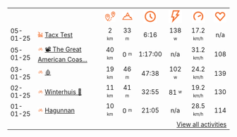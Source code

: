 <table>
    <tr>
        <th></th>
        <th></th>
        <th align="center"><img src="https://raw.githubusercontent.com/robiningelbrecht/strava-activities/master/public/distance.svg" width="30" alt="distance" title="distance"/></th>
        <th align="center"><img src="https://raw.githubusercontent.com/robiningelbrecht/strava-activities/master/public/elevation.svg" width="30" alt="elevation" title="elevation"/></th>
        <th align="center"><img src="https://raw.githubusercontent.com/robiningelbrecht/strava-activities/master/public/time.svg" width="30" alt="time" title="time"/></th>
        <th align="center"><img src="https://raw.githubusercontent.com/robiningelbrecht/strava-activities/master/public/average-watt.svg" width="30" alt="average watts" title="average watts"/></th>
        <th align="center"><img src="https://raw.githubusercontent.com/robiningelbrecht/strava-activities/master/public/average-speed.svg" width="30" alt="average speed" title="average speed"/></th>
        <th align="center"><img src="https://raw.githubusercontent.com/robiningelbrecht/strava-activities/master/public/heart-rate.svg" width="30" alt="average heart rate" title="average heart rate"/></th>
    </tr>
            <tr>
            <td>05-01-25</td>
            <td>
                                <img src="https://raw.githubusercontent.com/robiningelbrecht/strava-activities/master/public/activity-virtual-ride.svg" width="12" alt="Tacx Test" title="Tacx Test"/>
<a href="https://www.strava.com/activities/13275828853" title="Kcal: 61 | Gear: None ">Tacx Test</a>
            </td>
            <td align="center">2 <sup><sub>km</sub></sup></td>
            <td align="center">33 <sup><sub>m</sub></sup></td>
            <td align="center">6:16</td>
            <td align="center">138 <sup><sub>w</sub></sup></td>
            <td align="center">17.2 <sup><sub>km/h</sub></sup></td>
            <td align="center">n/a</td>
        </tr>
            <tr>
            <td>05-01-25</td>
            <td>
                <img src="https://raw.githubusercontent.com/robiningelbrecht/strava-activities/master/public/activity-ride.svg" width="12" alt="📽️ The Great American Coastline FKT" title="📽️ The Great American Coastline FKT"/>
<a href="https://www.strava.com/activities/13276260752" title="Kcal: 425 | Gear: None ">📽️ The Great American Coas...</a>
            </td>
            <td align="center">40 <sup><sub>km</sub></sup></td>
            <td align="center">0 <sup><sub>m</sub></sup></td>
            <td align="center">1:17:00</td>
            <td align="center">n/a</td>
            <td align="center">31.2 <sup><sub>km/h</sub></sup></td>
            <td align="center">108</td>
        </tr>
            <tr>
            <td>03-01-25</td>
            <td>
                <img src="https://raw.githubusercontent.com/robiningelbrecht/strava-activities/master/public/activity-ride.svg" width="12" alt="🩸" title="🩸"/>
<a href="https://www.strava.com/activities/13255253672" title="Kcal: 550 | Gear: None ">🩸</a>
            </td>
            <td align="center">19 <sup><sub>km</sub></sup></td>
            <td align="center">46 <sup><sub>m</sub></sup></td>
            <td align="center">47:38</td>
            <td align="center">102 <sup><sub>w</sub></sup></td>
            <td align="center">24.2 <sup><sub>km/h</sub></sup></td>
            <td align="center">139</td>
        </tr>
            <tr>
            <td>02-01-25</td>
            <td>
                <img src="https://raw.githubusercontent.com/robiningelbrecht/strava-activities/master/public/activity-ride.svg" width="12" alt="Winterhuis 🥩" title="Winterhuis 🥩"/>
<a href="https://www.strava.com/activities/13249847283" title="Kcal: 339 | Gear: None ">Winterhuis 🥩</a>
            </td>
            <td align="center">11 <sup><sub>km</sub></sup></td>
            <td align="center">41 <sup><sub>m</sub></sup></td>
            <td align="center">32:55</td>
            <td align="center">81 <sup><sub>w</sub></sup></td>
            <td align="center">19.2 <sup><sub>km/h</sub></sup></td>
            <td align="center">130</td>
        </tr>
            <tr>
            <td>01-01-25</td>
            <td>
                <img src="https://raw.githubusercontent.com/robiningelbrecht/strava-activities/master/public/activity-ride.svg" width="12" alt="Hagunnan" title="Hagunnan"/>
<a href="https://www.strava.com/activities/13241908714" title="Kcal: 146 | Gear: None ">Hagunnan</a>
            </td>
            <td align="center">10 <sup><sub>km</sub></sup></td>
            <td align="center">0 <sup><sub>m</sub></sup></td>
            <td align="center">21:05</td>
            <td align="center">n/a</td>
            <td align="center">28.5 <sup><sub>km/h</sub></sup></td>
            <td align="center">114</td>
        </tr>
                <tr>
            <td colspan="8" align="right"><a href="https://github.com/robiningelbrecht/strava-activities#activities">View all activities</a></td>
        </tr>
    </table>
